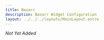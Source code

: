 ```yaml
---
title: Bazarr
description: Bazarr Widget Configuration
layout: ../../../layouts/MainLayout.astro
---
```


*Not Yet Added*
